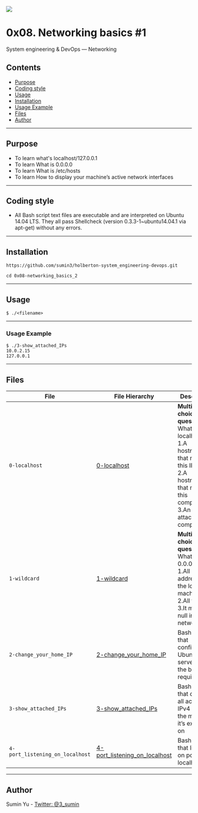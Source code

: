 <img src="https://www.holbertonschool.com/holberton-logo-twitter-card.png">

# 0x08. Networking basics #1
System engineering & DevOps ― Networking

## Contents
* [Purpose](https://github.com/sumin3/holberton-system_engineering-devops/tree/master/0x08-networking_basics_2#Purpose)
* [Coding style](https://github.com/sumin3/holberton-system_engineering-devops/tree/master/0x08-networking_basics_2#Coding-style)
* [Usage](https://github.com/sumin3/holberton-system_engineering-devops/tree/master/0x08-networking_basics_2#usage)
* [Installation](https://github.com/sumin3/holberton-system_engineering-devops/tree/master/0x08-networking_basics_2#installation)
* [Usage Example](https://github.com/sumin3/holberton-system_engineering-devops/tree/master/0x08-networking_basics_2#Usage-Example)
* [Files](https://github.com/sumin3/holberton-system_engineering-devops/tree/master/0x08-networking_basics_2#Files)
* [Author](https://github.com/sumin3/holberton-system_engineering-devops/tree/master/0x08-networking_basics_2#author)
---
## Purpose
- To learn what's localhost/127.0.0.1
- To learn What is 0.0.0.0
- To learn What is /etc/hosts
- To learn How to display your machine’s active network interfaces
---
## Coding style
- All Bash script text files are executable and are interpreted on Ubuntu 14.04 LTS. They all pass Shellcheck (version 0.3.3-1~ubuntu14.04.1 via apt-get) without any errors.
---
## Installation
```
https://github.com/sumin3/holberton-system_engineering-devops.git
```
```
cd 0x08-networking_basics_2
```
---
## Usage
```
$ ./<filename>
```
---
### Usage Example
```
$ ./3-show_attached_IPs
10.0.2.15
127.0.0.1
```
---
## Files
|File| File Hierarchy  | Description 
|---|----|-----
| `0-localhost` | [0-localhost](0-localhost) | **Multiple choice question**:<br /> What is localhost? <br />1.A hostname that means this IP. <br />2.A hostname that means this computer. <br />3.An IP attached to a computer.
| `1-wildcard` | [1-wildcard](1-wildcard) | **Multiple choice question**: <br />What is 0.0.0.0?<br /> 1.All IPv4 addresses on the local machine.<br /> 2.All the IPs. 3.It means null in networking
| `2-change_your_home_IP` | [2-change_your_home_IP](2-change_your_home_IP) | Bash script that configures an Ubuntu server with the below requirements.
| `3-show_attached_IPs` | [3-show_attached_IPs](3-show_attached_IPs) | Bash script that displays all active IPv4 IPs on the machine it’s executed on
| `4-port_listening_on_localhost` | [4-port_listening_on_localhost](4-port_listening_on_localhost) | Bash script that listens on port 98 on localhost.
---
## Author
Sumin Yu - [Twitter: @3_sumin](https://twitter.com/3_sumin)